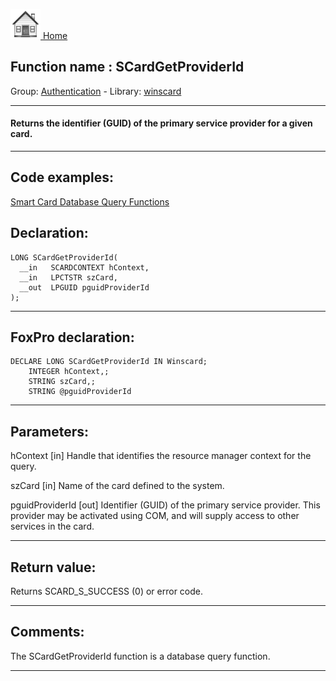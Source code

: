 [<img src="../../images/home.png"> Home ](https://github.com/VFPX/Win32API)  

## Function name : SCardGetProviderId
Group: [Authentication](../../functions_group.md#Authentication)  -  Library: [winscard](../../libraries.md#winscard)  
***  


#### Returns the identifier (GUID) of the primary service provider for a given card.
***  


## Code examples:
[Smart Card Database Query Functions](../../samples/sample_539.md)  

## Declaration:
```foxpro  
LONG SCardGetProviderId(
  __in   SCARDCONTEXT hContext,
  __in   LPCTSTR szCard,
  __out  LPGUID pguidProviderId
);  
```  
***  


## FoxPro declaration:
```foxpro  
DECLARE LONG SCardGetProviderId IN Winscard;
	INTEGER hContext,;
	STRING szCard,;
	STRING @pguidProviderId  
```  
***  


## Parameters:
hContext [in]
Handle that identifies the resource manager context for the query.

szCard [in]
Name of the card defined to the system.

pguidProviderId [out]
Identifier (GUID) of the primary service provider. This provider may be activated using COM, and will supply access to other services in the card.  
***  


## Return value:
Returns SCARD_S_SUCCESS (0) or error code.  
***  


## Comments:
The SCardGetProviderId function is a database query function.  
  
***  

